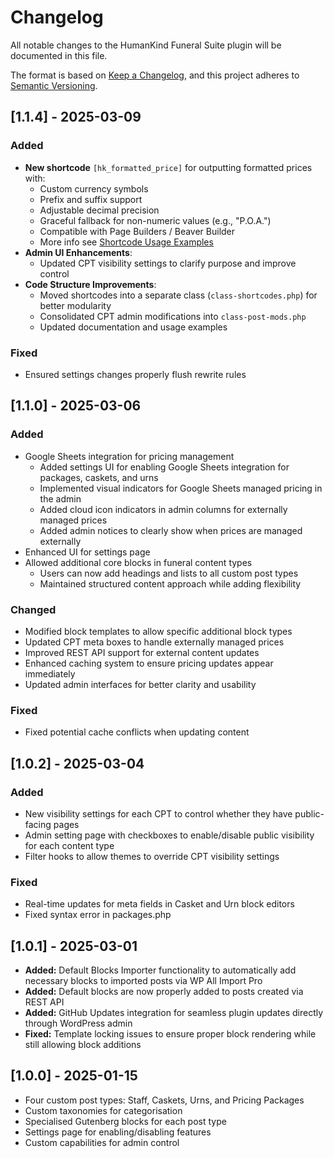 # Changelog

All notable changes to the HumanKind Funeral Suite plugin will be documented in this file.

The format is based on [Keep a Changelog](https://keepachangelog.com/en/1.0.0/),
and this project adheres to [Semantic Versioning](https://semver.org/spec/v2.0.0.html).

## [1.1.4] - 2025-03-09
### Added
- **New shortcode** `[hk_formatted_price]` for outputting formatted prices with:
  - Custom currency symbols
  - Prefix and suffix support
  - Adjustable decimal precision
  - Graceful fallback for non-numeric values (e.g., "P.O.A.")
  - Compatible with Page Builders / Beaver Builder
  - More info see [Shortcode Usage Examples](shortcode-usage.md)
- **Admin UI Enhancements**:
  - Updated CPT visibility settings to clarify purpose and improve control
- **Code Structure Improvements**:
  - Moved shortcodes into a separate class (`class-shortcodes.php`) for better modularity
  - Consolidated CPT admin modifications into `class-post-mods.php`
  - Updated documentation and usage examples

### Fixed
- Ensured settings changes properly flush rewrite rules

## [1.1.0] - 2025-03-06
### Added
- Google Sheets integration for pricing management
  - Added settings UI for enabling Google Sheets integration for packages, caskets, and urns
  - Implemented visual indicators for Google Sheets managed pricing in the admin
  - Added cloud icon indicators in admin columns for externally managed prices
  - Added admin notices to clearly show when prices are managed externally
- Enhanced UI for settings page
- Allowed additional core blocks in funeral content types
  - Users can now add headings and lists to all custom post types
  - Maintained structured content approach while adding flexibility

### Changed
- Modified block templates to allow specific additional block types
- Updated CPT meta boxes to handle externally managed prices
- Improved REST API support for external content updates
- Enhanced caching system to ensure pricing updates appear immediately
- Updated admin interfaces for better clarity and usability

### Fixed
- Fixed potential cache conflicts when updating content

## [1.0.2] - 2025-03-04
### Added
- New visibility settings for each CPT to control whether they have public-facing pages
- Admin setting page with checkboxes to enable/disable public visibility for each content type
- Filter hooks to allow themes to override CPT visibility settings

### Fixed
- Real-time updates for meta fields in Casket and Urn block editors
- Fixed syntax error in packages.php

## [1.0.1] - 2025-03-01
- **Added:** Default Blocks Importer functionality to automatically add necessary blocks to imported posts via WP All Import Pro
- **Added:** Default blocks are now properly added to posts created via REST API
- **Added:** GitHub Updates integration for seamless plugin updates directly through WordPress admin
- **Fixed:** Template locking issues to ensure proper block rendering while still allowing block additions


## [1.0.0] - 2025-01-15

- Four custom post types: Staff, Caskets, Urns, and Pricing Packages
- Custom taxonomies for categorisation
- Specialised Gutenberg blocks for each post type
- Settings page for enabling/disabling features
- Custom capabilities for admin control

